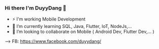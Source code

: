 ### Hi there I'm DuyyDang 👋
- ⚡ I'm working Mobile Development
- 🌱 I’m currently learning SQL, Java, Flutter, IoT, NodeJs,...
- 💬  I’m looking to collaborate on Mobile ( Android Dev, Flutter Dev,... )

--> FB: https://www.facebook.com/duyydang/
